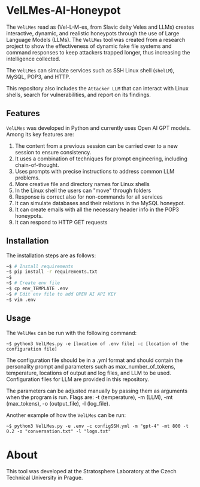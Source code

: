 # VelLMes-AI-Honeypot

The `VelLMes` read as (Vel-L-M-es, from Slavic deity Veles and LLMs) creates interactive, dynamic, and realistic honeypots through the use of Large Language Models (LLMs). The `VelLMes` tool was created from a research project to show the effectiveness of dynamic fake file systems and command responses to keep attackers trapped longer, thus increasing the intelligence collected.

The `VelLMes` can simulate services such as SSH Linux shell (`shelLM`), MySQL, POP3, and HTTP.

This repository also includes the `Attacker LLM` that can interact with Linux shells, search for vulnerabilities, and report on its findings.

## Features

`VelLMes` was developed in Python and currently uses Open AI GPT models. Among its key features are:

1. The content from a previous session can be carried over to a new session to ensure consistency.
2. It uses a combination of techniques for prompt engineering, including chain-of-thought.
3. Uses prompts with precise instructions to address common LLM problems.
4. More creative file and directory names for Linux shells
5. In the Linux shell the users can "move" through folders
6. Response is correct also for non-commands for all services
7. It can simulate databases and their relations in the MySQL honeypot.
8. It can create emails with all the necessary header info in the POP3 honeypots.
9. It can respond to HTTP GET requests 

## Installation

The installation steps are as follows:

```bash
~$ # Install requirements
~$ pip install -r requirements.txt
~$
~$ # Create env file
~$ cp env_TEMPLATE .env
~$ # Edit env file to add OPEN AI API KEY
~$ vim .env
```

## Usage

The `VelLMes` can be run with the following command:
```
~$ python3 VelLMes.py -e [location of .env file] -c [location of the configuration file] 
```

The configuration file should be in a .yml format and should contain the personality prompt and parameters such as max_number_of_tokens, temperature, locations of output and log files, and LLM to be used.
Configuration files for LLM are provided in this repository.

The parameters can be adjusted manually by passing them as arguments when the program is run. Flags are: -t (temperature), -m (LLM), -mt (max_tokens), -o (output_file), -l (log_file).

Another example of how the `VelLMes` can be run:
```
~$ python3 VelLMes.py -e .env -c configSSH.yml -m "gpt-4" -mt 800 -t 0.2 -o "conversation.txt" -l "logs.txt"
```

# About

This tool was developed at the Stratosphere Laboratory at the Czech Technical University in Prague.
